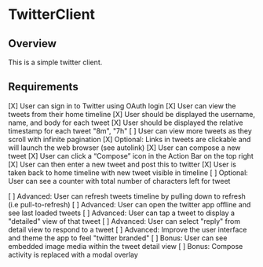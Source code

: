 # TwitterClient

## Overview
 This is a simple twitter client.

## Requirements
[X] User can sign in to Twitter using OAuth login
[X] User can view the tweets from their home timeline
[X] User should be displayed the username, name, and body for each tweet
[X] User should be displayed the relative timestamp for each tweet "8m", "7h"
[ ] User can view more tweets as they scroll with infinite pagination
[X] Optional: Links in tweets are clickable and will launch the web browser (see autolink)
[X] User can compose a new tweet
[X] User can click a “Compose” icon in the Action Bar on the top right
[X] User can then enter a new tweet and post this to twitter
[X] User is taken back to home timeline with new tweet visible in timeline
[ ] Optional: User can see a counter with total number of characters left for tweet

[ ] Advanced: User can refresh tweets timeline by pulling down to refresh (i.e pull-to-refresh)
[ ] Advanced: User can open the twitter app offline and see last loaded tweets
[ ] Advanced: User can tap a tweet to display a "detailed" view of that tweet
[ ] Advanced: User can select "reply" from detail view to respond to a tweet
[ ] Advanced: Improve the user interface and theme the app to feel "twitter branded"
[ ] Bonus: User can see embedded image media within the tweet detail view
[ ] Bonus: Compose activity is replaced with a modal overlay
